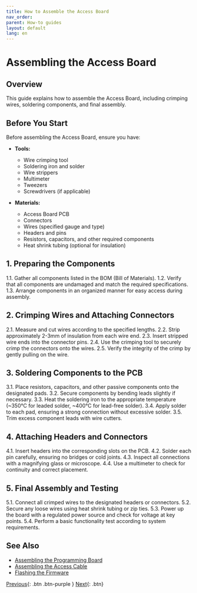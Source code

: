 ```yaml
---
title: How to Assemble the Access Board
nav_order: 
parent: How-to guides
layout: default
lang: en
---
```


# Assembling the Access Board

## Overview

This guide explains how to assemble the Access Board, including crimping wires, soldering components, and final assembly.

## Before You Start

Before assembling the Access Board, ensure you have:

* **Tools:**
  * Wire crimping tool
  * Soldering iron and solder
  * Wire strippers
  * Multimeter
  * Tweezers
  * Screwdrivers (if applicable)
  
* **Materials:**
  * Access Board PCB
  * Connectors
  * Wires (specified gauge and type)
  * Headers and pins
  * Resistors, capacitors, and other required components
  * Heat shrink tubing (optional for insulation)

## 1. Preparing the Components

1.1. Gather all components listed in the BOM (Bill of Materials).
1.2. Verify that all components are undamaged and match the required specifications.
1.3. Arrange components in an organized manner for easy access during assembly.

## 2. Crimping Wires and Attaching Connectors

2.1. Measure and cut wires according to the specified lengths.
2.2. Strip approximately 2-3mm of insulation from each wire end.
2.3. Insert stripped wire ends into the connector pins.
2.4. Use the crimping tool to securely crimp the connectors onto the wires.
2.5. Verify the integrity of the crimp by gently pulling on the wire.

## 3. Soldering Components to the PCB

3.1. Place resistors, capacitors, and other passive components onto the designated pads.
3.2. Secure components by bending leads slightly if necessary.
3.3. Heat the soldering iron to the appropriate temperature (~350°C for leaded solder, ~400°C for lead-free solder).
3.4. Apply solder to each pad, ensuring a strong connection without excessive solder.
3.5. Trim excess component leads with wire cutters.

## 4. Attaching Headers and Connectors

4.1. Insert headers into the corresponding slots on the PCB.
4.2. Solder each pin carefully, ensuring no bridges or cold joints.
4.3. Inspect all connections with a magnifying glass or microscope.
4.4. Use a multimeter to check for continuity and correct placement.

## 5. Final Assembly and Testing

5.1. Connect all crimped wires to the designated headers or connectors.
5.2. Secure any loose wires using heat shrink tubing or zip ties.
5.3. Power up the board with a regulated power source and check for voltage at key points.
5.4. Perform a basic functionality test according to system requirements.

## See Also

* [Assembling the Programming Board](assembling_programming_board.md)
* [Assembling the Access Cable](assembling_access_cable.md)
* [Flashing the Firmware](flashing_firmware.md)

[Previous]({{site.url}}/how-tos){: .btn .btn-purple }
[Next]({{site.url}}/how-tos){: .btn}